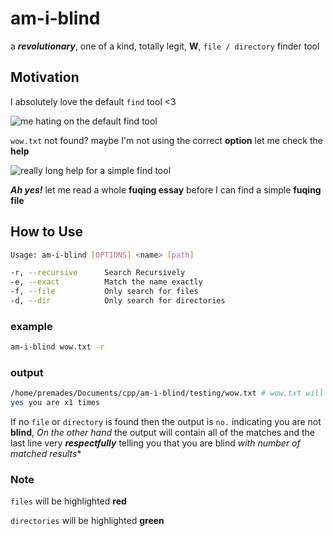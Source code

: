 # **am-i-blind**

a ***revolutionary***, one of a kind, totally legit, **W**, `file / directory` finder tool

## **Motivation**

I absolutely love the default `find` tool <3

![me hating on the default find tool](https://i.imgur.com/sxWFJKJ.gif)

`wow.txt` not found? maybe I'm not using the correct **option** let me check the **help**

![really long help for a simple find tool](https://i.imgur.com/X1OPrzW.png)

***Ah yes!*** let me read a whole **fuqing essay** before I can find a simple **fuqing file**

## **How to Use**

```bash
Usage: am-i-blind [OPTIONS] <name> [path]

-r, --recursive      Search Recursively
-e, --exact          Match the name exactly
-f, --file           Only search for files
-d, --dir            Only search for directories
```

### **example**

```bash
am-i-blind wow.txt -r 
```

### **output**

```bash
/home/premades/Documents/cpp/am-i-blind/testing/wow.txt # wow.txt will be in red 
yes you are x1 times 
```

If no `file` or `directory` is found then the output is `no.` indicating you are not **blind**, *On the other hand* the output will contain all of the matches and the last line very ***respectfully*** telling you that you are blind *with number of matched results**

### **Note**

`files` will be highlighted **red**

`directories` will be highlighted **green**

